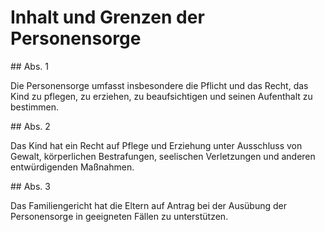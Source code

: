 # Inhalt und Grenzen der Personensorge



\#\# Abs. 1

 Die Personensorge umfasst insbesondere die Pflicht und das Recht, das Kind zu pflegen, zu erziehen, zu beaufsichtigen und seinen Aufenthalt zu bestimmen.

\#\# Abs. 2

 Das Kind hat ein Recht auf Pflege und Erziehung unter Ausschluss von Gewalt, körperlichen Bestrafungen, seelischen Verletzungen und anderen entwürdigenden Maßnahmen.

\#\# Abs. 3

 Das Familiengericht hat die Eltern auf Antrag bei der Ausübung der Personensorge in geeigneten Fällen zu unterstützen. 

